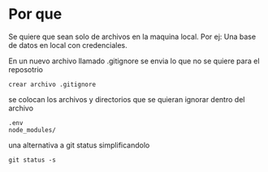 # Por que

Se quiere que sean solo de archivos en la maquina local. Por ej: Una base de datos en local con credenciales.

En un nuevo archivo llamado .gitignore se envia lo que no se quiere para el reposotrio

```
crear archivo .gitignore
```

se colocan los archivos y directorios que se quieran ignorar dentro del archivo

```
.env
node_modules/
```

una alternativa a git status simplificandolo

```
git status -s
```